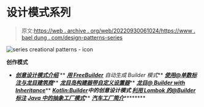# 设计模式系列

> 原文:[https://web . archive . org/web/20220930061024/https://www . bael dung . com/design-patterns-series](https://web.archive.org/web/20220930061024/https://www.baeldung.com/design-patterns-series)

![series creational patterns - icon](../Images/f635f1772948a5662025adffea1c4daf.png)

**创作模式**

*   ***[创意设计模式介绍](/web/20220625083447/https://www.baeldung.com/creational-design-patterns)***
**   ***[用 FreeBuilder](/web/20220625083447/https://www.baeldung.com/java-builder-pattern-freebuilder)** 自动生成 Builder 模式***   ***[使用@单数标注与龙目建筑商](/web/20220625083447/https://www.baeldung.com/lombok-builder-singular)*****   ***[龙目岛构建器带自定义设置器](/web/20220625083447/https://www.baeldung.com/lombok-builder-custom-setter)*****   ***[龙目@ Builder with Inheritance](/web/20220625083447/https://www.baeldung.com/lombok-builder-inheritance)*****   ***[Kotlin:Builder](/web/20220625083447/https://www.baeldung.com/kotlin-builder-pattern)**中的创意设计模式***   ***[利用 Lombok 的@Builder 标注](/web/20220625083447/https://www.baeldung.com/lombok-builder)*****   ***[Java 中的抽象工厂模式](/web/20220625083447/https://www.baeldung.com/java-abstract-factory-pattern)*****   ***[汽车工厂简介](/web/20220625083447/https://www.baeldung.com/autofactory)***********